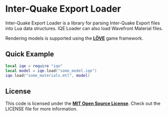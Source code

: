 # Inter-Quake Export Loader

Inter-Quake Export Loader is a library for parsing Inter-Quake Export files into Lua data structures. IQE Loader can also load Wavefront Material files.

Rendering models is supported using the [**LÖVE**][LOVE] game framework.


## Quick Example

```lua
local iqe = require "iqe"
local model = iqe.load("some_model.iqe")
iqe.load("some_materials.mtl", model)
```


## License

This code is licensed under the [**MIT Open Source License**][MIT]. Check out the LICENSE file for more information.

[LOVE]: https://www.love2d.org/
[MIT]: http://www.opensource.org/licenses/mit-license.html
